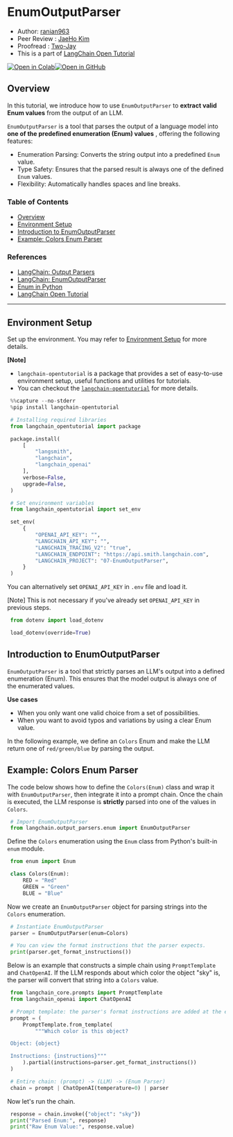 <style>
.custom {
    background-color: #008d8d;
    color: white;
    padding: 0.25em 0.5em 0.25em 0.5em;
    white-space: pre-wrap;       /* css-3 */
    white-space: -moz-pre-wrap;  /* Mozilla, since 1999 */
    white-space: -pre-wrap;      /* Opera 4-6 */
    white-space: -o-pre-wrap;    /* Opera 7 */
    word-wrap: break-word;
}

pre {
    background-color: #027c7c;
    padding-left: 0.5em;
}

</style>

# EnumOutputParser

- Author: [ranian963](https://github.com/ranian963)
- Peer Review : [JaeHo Kim](https://github.com/Jae-hoya)
- Proofread : [Two-Jay](https://github.com/Two-Jay)
- This is a part of [LangChain Open Tutorial](https://github.com/LangChain-OpenTutorial/LangChain-OpenTutorial)

[![Open in Colab](https://colab.research.google.com/assets/colab-badge.svg)](https://colab.research.google.com/github/LangChain-OpenTutorial/LangChain-OpenTutorial/blob/main/03-OutputParser/07-EnumOutputParser.ipynb)[![Open in GitHub](https://img.shields.io/badge/Open%20in%20GitHub-181717?style=flat-square&logo=github&logoColor=white)](https://github.com/LangChain-OpenTutorial/LangChain-OpenTutorial/blob/main/03-OutputParser/07-EnumOutputParser.ipynb)
## Overview
In this tutorial, we introduce how to use ```EnumOutputParser``` to **extract valid Enum values** from the output of an LLM.

```EnumOutputParser``` is a tool that parses the output of a language model into **one of the predefined enumeration (Enum) values** , offering the following features:

- Enumeration Parsing: Converts the string output into a predefined ```Enum``` value.
- Type Safety: Ensures that the parsed result is always one of the defined ```Enum``` values.
- Flexibility: Automatically handles spaces and line breaks.

### Table of Contents

- [Overview](#overview)
- [Environment Setup](#environment-setup)
- [Introduction to EnumOutputParser](#introduction-to-enumoutputparser)
- [Example: Colors Enum Parser](#example-colors-enum-parser)

### References

- [LangChain: Output Parsers](https://python.langchain.com/docs/concepts/output_parsers/)
- [LangChain: EnumOutputParser](https://python.langchain.com/api_reference/langchain/output_parsers/langchain.output_parsers.enum.EnumOutputParser.html#langchain.output_parsers.enum.EnumOutputParser)
- [Enum in Python](https://docs.python.org/3/library/enum.html)
- [LangChain Open Tutorial](https://github.com/LangChain-OpenTutorial/LangChain-OpenTutorial)
----

## Environment Setup

Set up the environment. You may refer to [Environment Setup](https://wikidocs.net/257836) for more details.

**[Note]**
- ```langchain-opentutorial``` is a package that provides a set of easy-to-use environment setup, useful functions and utilities for tutorials. 
- You can checkout the [```langchain-opentutorial```](https://github.com/LangChain-OpenTutorial/langchain-opentutorial-pypi) for more details.

```python
%%capture --no-stderr
%pip install langchain-opentutorial
```

```python
# Installing required libraries
from langchain_opentutorial import package

package.install(
    [
        "langsmith",
        "langchain",
        "langchain_openai"
    ],
    verbose=False,
    upgrade=False,
)
```

```python
# Set environment variables
from langchain_opentutorial import set_env

set_env(
    {
        "OPENAI_API_KEY": "",
        "LANGCHAIN_API_KEY": "",
        "LANGCHAIN_TRACING_V2": "true",
        "LANGCHAIN_ENDPOINT": "https://api.smith.langchain.com",
        "LANGCHAIN_PROJECT": "07-EnumOutputParser",
    }
)
```

You can alternatively set ```OPENAI_API_KEY``` in ```.env``` file and load it. 

[Note] This is not necessary if you've already set ```OPENAI_API_KEY``` in previous steps.

```python
from dotenv import load_dotenv

load_dotenv(override=True)
```

## Introduction to EnumOutputParser

```EnumOutputParser``` is a tool that strictly parses an LLM's output into a defined enumeration (Enum).
This ensures that the model output is always one of the enumerated values.

**Use cases**
- When you only want one valid choice from a set of possibilities.
- When you want to avoid typos and variations by using a clear Enum value.

In the following example, we define an ```Colors``` Enum and make the LLM return one of ```red/green/blue``` by parsing the output.

## Example: Colors Enum Parser

The code below shows how to define the ```Colors(Enum)``` class and wrap it with ```EnumOutputParser```, then integrate it into a prompt chain.
Once the chain is executed, the LLM response is **strictly** parsed into one of the values in ```Colors```.

```python
# Import EnumOutputParser
from langchain.output_parsers.enum import EnumOutputParser
```

Define the ```Colors``` enumeration using the ```Enum``` class from Python's built-in ```enum``` module.

```python
from enum import Enum

class Colors(Enum):
    RED = "Red"
    GREEN = "Green"
    BLUE = "Blue"
```

Now we create an ```EnumOutputParser``` object for parsing strings into the ```Colors``` enumeration.

```python
# Instantiate EnumOutputParser
parser = EnumOutputParser(enum=Colors)

# You can view the format instructions that the parser expects.
print(parser.get_format_instructions())
```

Below is an example that constructs a simple chain using ```PromptTemplate``` and ```ChatOpenAI```.
If the LLM responds about which color the object "sky" is, the parser will convert that string into a ```Colors``` value.

```python
from langchain_core.prompts import PromptTemplate
from langchain_openai import ChatOpenAI

# Prompt template: the parser's format instructions are added at the end.
prompt = (
    PromptTemplate.from_template(
        """Which color is this object?

Object: {object}

Instructions: {instructions}"""
    ).partial(instructions=parser.get_format_instructions())
)

# Entire chain: (prompt) -> (LLM) -> (Enum Parser)
chain = prompt | ChatOpenAI(temperature=0) | parser
```

Now let's run the chain.

```python
response = chain.invoke({"object": "sky"})
print("Parsed Enum:", response)
print("Raw Enum Value:", response.value)
```
